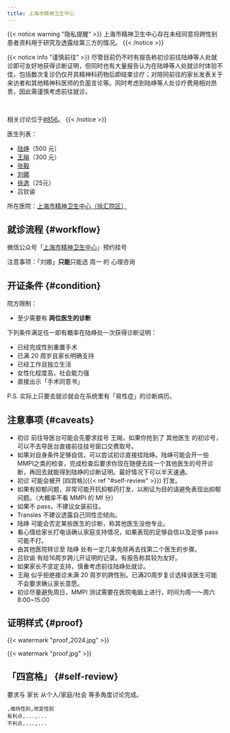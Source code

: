 ```yaml
---
title: 上海市精神卫生中心
---
```


{{< notice warning "隐私提醒" >}}
上海市精神卫生中心存在未经同意将跨性别患者资料用于研究及透露给第三方的情况。
{{< /notice >}}

{{< notice info "谨慎前往" >}}
尽管目前仍不时有报告称初诊前往陆峥等人处就诊即可友好地获得诊断证明，但同时也有大量报告认为在陆峥等人处就诊时体验不佳，包括数次复诊仍仅开具精神科药物后即结束诊疗；对陪同前往的家长发表关于来访者和其他精神科医师的负面言论等。同时考虑到陆峥等人处诊疗费用相对昂贵，因此需谨慎考虑前往就诊。

<br />

相关讨论位于[#856](https://github.com/project-trans/MtF-wiki/issues/856)。
{{< /notice >}}

医生列表：

- [陆峥](https://www.smhc.org.cn/MedicalGuide/contents/1262/23.html)（500 元）
- [王飚](https://www.smhc.org.cn/MedicalGuide/contents/1263/49.html)（300 元）
- [张毅](https://www.smhc.org.cn/MedicalGuide/contents/1263/51.html)
- [刘娜](https://www.smhc.org.cn/MedicalGuide/contents/1264/453.html)
- [徐逸](https://www.smhc.org.cn/MedicalGuide/contents/1265/738.html)（25元）
- 吕钦谕

所在医院：[上海市精神卫生中心（徐汇院区）](https://amap.com/place/B0HR6N4LN1)

## 就诊流程 {#workflow}

微信公众号「[上海市精神卫生中心](weixin://gh_6a6822361870)」预约挂号

注意事项：「刘娜」**只能**只能选 周一 的 心理咨询

## 开证条件 {#condition}

院方限制：

- 至少需要有 **两位医生的诊断**

下列条件满足任一即有概率在陆峥处一次获得诊断证明：

- 已经完成性别重置手术
- 已满 20 周岁且家长明确支持
- 已经工作且独立生活
- 女性化程度高，社会能力强
- 直接出示「手术同意书」

P.S. 实际上只要去就诊就会在系统里有「易性症」的诊断病历。

## 注意事项 {#caveats}

- 初诊 前往导医台可能会先要求挂号 王飚，如果你抢到了 其他医生 的初诊号，可以不去导医台直接前往挂号窗口交费取号。
- 如果对自身条件足够自信，可以尝试初诊直接挂陆峥。陆峥可能会开一些MMPI之类的检查，完成检查后要求你现在随便去挂一个其他医生的号开诊断，再回去就能得到陆峥的诊断证明。最好情况下可以半天速通。
- 初诊 可能会被开 [四宫格]({{< ref "#self-review" >}}) 打发。
- 如果有抑郁问题，非常可能开抗抑郁药打发，以刷证为目的请避免表现出抑郁问题。（大概率不看 MMPI 的 Mf 分）
- 如果不 pass，不建议女装前往。
- Transles 不建议透露自己同性恋倾向。
- 陆峥 可能会否定某些医生的诊断，称其他医生没他专业。
- 看心情给家长打电话确认家庭支持情况，如果表现的足够自信以及足够 pass 可能不打。
- 由其他医院转诊至 陆峥 处有一定几率免除再去找第二个医生的步骤。
- 吕钦谕 有给16周岁跨儿开证明的记录。有报告称其较为友好。
- 如果家长不坚定支持，慎重考虑前往陆峥处就诊。
- 王飚 似乎拒绝接诊未满 20 周岁的跨性别。已满20周岁复诊选择该医生可能不会要求确认家长意愿。
- 初诊尽量避免周日，MMPI 测试需要在医院电脑上进行，时间为周一～周六 8:00~15:00

## 证明样式 {#proof}

{{< watermark "proof_2024.jpg" >}}

{{< watermark "proof.jpg" >}}

## 「四宫格」 {#self-review}

要求与 家长 从个人/家庭/社会 等多角度讨论完成。

```csv
,维持性别,改变性别
有利点,...,...
不利点,...,...
```

